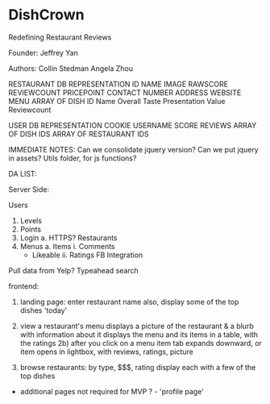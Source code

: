DishCrown
=========

Redefining Restaurant Reviews

Founder:
Jeffrey Yan

Authors:
Collin Stedman
Angela Zhou

RESTAURANT DB REPRESENTATION
  ID
  NAME
  IMAGE
  RAWSCORE
  REVIEWCOUNT
  PRICEPOINT
  CONTACT
    NUMBER
    ADDRESS
    WEBSITE
  MENU
    ARRAY OF
      DISH
        ID
        Name
        Overall
        Taste
        Presentation
        Value
        Reviewcount

USER DB REPRESENTATION
  COOKIE
  USERNAME
  SCORE
  REVIEWS
    ARRAY OF
      DISH IDS
    ARRAY OF
      RESTAURANT IDS

IMMEDIATE NOTES:
  Can we consolidate jquery version?
  Can we put jquery in assets?
  Utils folder, for js functions?

DA LIST:

Server Side:

Users
  1. Levels
  2. Points
  3. Login
    a. HTTPS?
Restaurants
  1. Menus
    a. Items
      i. Comments
        * Likeable
      ii. Ratings
FB Integration

Pull data from Yelp?
Typeahead search


frontend: 
1) landing page: 
    enter restaurant name
    also, display some of the top dishes 'today'
2) view a restaurant's menu
    displays a picture of the restaurant & a blurb with information about it
    displays the menu and its items in a table, with the ratings 
    2b) after you click on a menu item
        tab expands downward, or item opens in lightbox, with reviews, ratings, picture

3) browse restaurants: 
    by type, $$$, rating
    display each with a few of the top dishes


- additional pages not required for MVP ? - 
'profile page'
